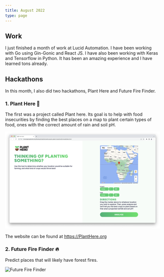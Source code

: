 ```yaml
---
title: August 2022
type: page
---
```


## Work

I just finished a month of work at Lucid Automation. I have been working with Go using Gin-Gonic and React JS. I have also been working with Keras and Tensorflow in Python. It has been an amazing experience and I have learned tons already.

## Hackathons
In this month, I also did two hackathons, Plant Here and Future Fire Finder.

### 1. Plant Here 🌿
The first was a project called Plant here. Its goal is to help with food insecurities by finding the best places on a map to plant certain types of food, ones with the correct amount of rain and soil pH.

![Plant Here](https://raw.githubusercontent.com/JakeRoggenbuck/ASDI-Global-Hackathon/master/resources/Landing.png)

The website can be found at https://PlantHere.org

### 2. Future Fire Finder 🔥

 Predict places that will likely have forest fires.

![Future Fire Finder](https://user-images.githubusercontent.com/35516367/188338929-c525de67-6a96-41a5-9078-c39907498472.png)
